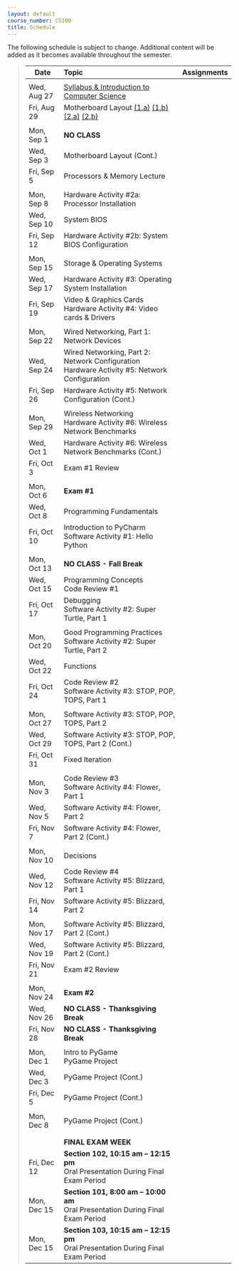 ```yaml
---
layout: default
course_number: CS100
title: Schedule
---
```


The following schedule is subject to change.
Additional content will be added as it becomes available throughout the semester.


>| **Date**       | **Topic**                                                                                            |  **Assignments**         |
>| ---------------|:-----------------------------------------------------------------------------------------------------|--------------------------|
>|||
>| Wed, Aug 27    |  [Syllabus & Introduction to Computer Science](lectures/lecture0_intro.pdf)                          |                          |
>| Fri, Aug 29    |  Motherboard Layout [(1.a)](lectures/HW_lecture1-1a_motherboard_layout.jpg) [(1.b)](lectures/HW_lecture1-1b_motherboard_layout_annotated.jpg) [(2.a)](lectures/HW_lecture1-2a_motherboard_rear_io.jpg) [(2.b)](lectures/HW_lecture1-2b_motherboard_rear_io_annotated.jpg)               |                         | 
>|||
>| Mon, Sep 1     |  **NO CLASS**                                                                                        |                         |
>| Wed, Sep 3     |  Motherboard Layout (Cont.)                                                                          |                         | <!-- Hardware Activity #1 -->
>| Fri, Sep 5     |  Processors & Memory Lecture                                                                         |                         |
>|||
>| Mon, Sep 8     |  Hardware Activity #2a: Processor Installation                                                       |                         | <!-- Hardware Activity #2a -->
>| Wed, Sep 10    |  System BIOS                                                                                         |                         |
>| Fri, Sep 12    |  Hardware Activity #2b: System BIOS Configuration                                                    |                         | <!-- Hardware Activity #2b -->
>|||
>| Mon, Sep 15    |  Storage & Operating Systems                                                                         |                         |
>| Wed, Sep 17    |  Hardware Activity #3: Operating System Installation                                                 |                         | <!-- Hardware Activity #3 -->
>| Fri, Sep 19    |  Video & Graphics Cards  <br>  Hardware Activity #4: Video cards & Drivers                           |                         | <!-- Hardware Activity #4 -->
>|||
>| Mon, Sep 22    |  Wired Networking, Part 1: Network Devices                                                           |                         |
>| Wed, Sep 24    |  Wired Networking, Part 2: Network Configuration  <br>  Hardware Activity #5: Network Configuration  |                         |
>| Fri, Sep 26    |  Hardware Activity #5: Network Configuration (Cont.)                                                 |                         | <!-- Hardware Activity #5 -->
>|||
>| Mon, Sep 29    |  Wireless Networking  <br>  Hardware Activity #6: Wireless Network Benchmarks                        |                         | <!-- Hardware Activity #6 -->
>| Wed, Oct 1     |  Hardware Activity #6: Wireless Network Benchmarks (Cont.)                                           |                         |
>| Fri, Oct 3     |  Exam #1 Review                                                                                      |                         |
>|||
>| Mon, Oct 6     |  **Exam #1**                                                                                         |                         |
>| Wed, Oct 8     |  Programming Fundamentals                                                                            |                         |
>| Fri, Oct 10    |  Introduction to PyCharm  <br>  Software Activity #1: Hello Python                                   |                         | <!-- Software Activity #1 -->
>|||
>| Mon, Oct 13    |  **NO CLASS - Fall Break**                                                                           |                         |
>| Wed, Oct 15    |  Programming Concepts  <br>  Code Review #1                                                          |                         | <!-- Code Review #1 -->
>| Fri, Oct 17    |  Debugging  <br>  Software Activity #2: Super Turtle, Part 1                                         |                         | <!-- Software Activity #2 -->
>|||
>| Mon, Oct 20    |  Good Programming Practices  <br>  Software Activity #2: Super Turtle, Part 2                        |                         |
>| Wed, Oct 22    |  Functions                                                                                           |                         |
>| Fri, Oct 24    |  Code Review #2  <br>  Software Activity #3: STOP, POP, TOPS, Part 1                                 |                         | <!-- Code Review #2 -->  <!-- Software Activity #3 -->
>|||
>| Mon, Oct 27    |  Software Activity #3: STOP, POP, TOPS, Part 2                                                       |                         |
>| Wed, Oct 29    |  Software Activity #3: STOP, POP, TOPS, Part 2 (Cont.)                                               |                         |
>| Fri, Oct 31    |  Fixed Iteration                                                                                     |                         |
>|||
>| Mon, Nov 3     |  Code Review #3  <br>  Software Activity #4: Flower, Part 1                                          |                         | <!-- Code Review #3 -->  <!-- Software Activity #4 -->
>| Wed, Nov 5     |  Software Activity #4: Flower, Part 2                                                                |                         |
>| Fri, Nov 7     |  Software Activity #4: Flower, Part 2 (Cont.)                                                        |                         |
>|||
>| Mon, Nov 10    |  Decisions                                                                                           |                         |
>| Wed, Nov 12    |  Code Review #4  <br>  Software Activity #5: Blizzard, Part 1                                        |                         | <!-- Code Review #4 -->  <!-- Software Activity #5 -->
>| Fri, Nov 14    |  Software Activity #5: Blizzard, Part 2                                                              |                         |
>|||
>| Mon, Nov 17    |  Software Activity #5: Blizzard, Part 2 (Cont.)                                                      |                         |
>| Wed, Nov 19    |  Software Activity #5: Blizzard, Part 2 (Cont.)                                                      |                         |
>| Fri, Nov 21    |  Exam #2 Review                                                                                      |                         |
>|||
>| Mon, Nov 24    |  **Exam #2**                                                                                         |                         |
>| Wed, Nov 26    |  **NO CLASS - Thanksgiving Break**                                                                   |                         |
>| Fri, Nov 28    |  **NO CLASS - Thanksgiving Break**                                                                   |                         |
>|||
>| Mon, Dec 1     |  Intro to PyGame <br> PyGame Project                                                                 |                         |
>| Wed, Dec 3     |  PyGame Project (Cont.)                                                                              |                         |
>| Fri, Dec 5     |  PyGame Project (Cont.)                                                                              |                         |
>|||
>| Mon, Dec 8     |  PyGame Project (Cont.)                                                                              |                         |
>|||
>|||
>|| **FINAL EXAM WEEK** |
>| Fri, Dec 12         |  **Section 102, 10:15 am &ndash; 12:15 pm** <br> Oral Presentation During Final Exam Period     |                         |
>| Mon, Dec 15         |  **Section 101, 8:00 am &ndash; 10:00 am** <br> Oral Presentation During Final Exam Period      |                         |
>| Mon, Dec 15         |  **Section 103, 10:15 am &ndash; 12:15 pm** <br> Oral Presentation During Final Exam Period     |                         |


<!-- vim:set wrap: ­-->
<!-- vim:set linebreak: -->
<!-- vim:set nolist: -->
